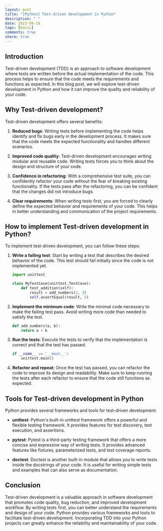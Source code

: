 ```yaml
---
layout: post
title: "[Python] Test-driven development in Python"
description: " "
date: 2023-09-10
tags: [basic]
comments: true
share: true
---
```


## Introduction

Test-driven development (TDD) is an approach to software development where tests are written before the actual implementation of the code. This process helps to ensure that the code meets the requirements and functions as expected. In this blog post, we will explore test-driven development in Python and how it can improve the quality and reliability of your code.

## Why Test-driven development?

Test-driven development offers several benefits:

1. **Reduced bugs**: Writing tests before implementing the code helps identify and fix bugs early in the development process. It makes sure that the code meets the expected functionality and handles different scenarios.

2. **Improved code quality**: Test-driven development encourages writing modular and reusable code. Writing tests forces you to think about the design and structure of your code.

3. **Confidence in refactoring**: With a comprehensive test suite, you can confidently refactor your code without the fear of breaking existing functionality. If the tests pass after the refactoring, you can be confident that the changes did not introduce bugs.

4. **Clear requirements**: When writing tests first, you are forced to clearly define the expected behavior and requirements of your code. This helps in better understanding and communication of the project requirements.

## How to implement Test-driven development in Python?

To implement test-driven development, you can follow these steps:

1. **Write a failing test**: Start by writing a test that describes the desired behavior of the code. This test should fail initially since the code is not implemented yet.

   ```python
   import unittest

   class MyTestCase(unittest.TestCase):
       def test_addition(self):
           result = add_numbers(2, 3)
           self.assertEqual(result, 5)
   ```

2. **Implement the minimum code**: Write the minimal code necessary to make the failing test pass. Avoid writing more code than needed to satisfy the test.

   ```python
   def add_numbers(a, b):
       return a + b
   ```

3. **Run the tests**: Execute the tests to verify that the implementation is correct and that the test has passed.

   ```python
   if __name__ == '__main__':
       unittest.main()
   ```

4. **Refactor and repeat**: Once the test has passed, you can refactor the code to improve its design and readability. Make sure to keep running the tests after each refactor to ensure that the code still functions as expected.

## Tools for Test-driven development in Python

Python provides several frameworks and tools for test-driven development:

- **unittest**: Python's built-in unittest framework offers a powerful and flexible testing framework. It provides features for test discovery, test execution, and assertions.

- **pytest**: Pytest is a third-party testing framework that offers a more concise and expressive way of writing tests. It provides advanced features like fixtures, parameterized tests, and test coverage reports.

- **doctest**: Doctest is another built-in module that allows you to write tests inside the docstrings of your code. It is useful for writing simple tests and examples that can also serve as documentation.

## Conclusion

Test-driven development is a valuable approach in software development that promotes code quality, bug reduction, and improved development workflow. By writing tests first, you can better understand the requirements and design of your code. Python provides various frameworks and tools to facilitate test-driven development. Incorporating TDD into your Python projects can greatly enhance the reliability and maintainability of your code.